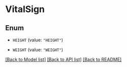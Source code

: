 # VitalSign

## Enum


* `HEIGHT` (value: `"HEIGHT"`)

* `WEIGHT` (value: `"WEIGHT"`)


[[Back to Model list]](../README.md#documentation-for-models) [[Back to API list]](../README.md#documentation-for-api-endpoints) [[Back to README]](../README.md)


